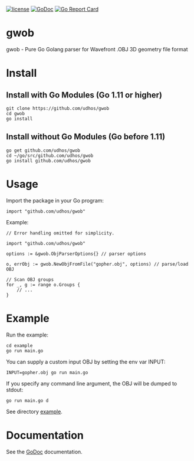[![license](http://img.shields.io/badge/license-MIT-blue.svg)](https://github.com/udhos/gwob/blob/master/LICENSE)
[![GoDoc](https://godoc.org/github.com/udhos/gwob?status.svg)](http://godoc.org/github.com/udhos/gwob)
[![Go Report Card](https://goreportcard.com/badge/github.com/udhos/gwob)](https://goreportcard.com/report/github.com/udhos/gwob)

# gwob
gwob - Pure Go Golang parser for Wavefront .OBJ 3D geometry file format

# Install

## Install with Go Modules (Go 1.11 or higher)

    git clone https://github.com/udhos/gwob
    cd gwob
    go install

## Install without Go Modules (Go before 1.11)

    go get github.com/udhos/gwob
    cd ~/go/src/github.com/udhos/gwob
    go install github.com/udhos/gwob

# Usage

Import the package in your Go program:

    import "github.com/udhos/gwob"

Example:

    // Error handling omitted for simplicity.

    import "github.com/udhos/gwob"

    options := &gwob.ObjParserOptions{} // parser options

    o, errObj := gwob.NewObjFromFile("gopher.obj", options) // parse/load OBJ

    // Scan OBJ groups
    for _, g := range o.Groups {
        // ...
    }

# Example

Run the example:

    cd example
    go run main.go

You can supply a custom input OBJ by setting the env var INPUT:

    INPUT=gopher.obj go run main.go

If you specify any command line argument, the OBJ will be dumped to stdout:

    go run main.go d

See directory [example](example). 

# Documentation

See the [GoDoc](http://godoc.org/github.com/udhos/gwob) documentation.
